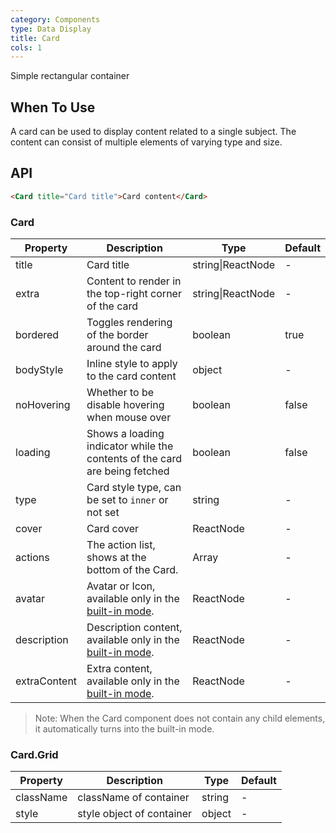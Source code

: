 ```yaml
---
category: Components
type: Data Display
title: Card
cols: 1
---
```


Simple rectangular container

## When To Use

A card can be used to display content related to a single subject. The content can consist of multiple elements of varying type and size.

## API

```html
<Card title="Card title">Card content</Card>
```

### Card

| Property     | Description           | Type     | Default       |
|----------|----------------|----------|--------------|
| title    | Card title | string\|ReactNode   |  -  |
| extra    | Content to render in the top-right corner of the card | string\|ReactNode   | - |
| bordered | Toggles rendering of the border around the card | boolean   |  true  |
| bodyStyle | Inline style to apply to the card content | object   |  -  |
| noHovering | Whether to be disable hovering when mouse over | boolean | false |
| loading | Shows a loading indicator while the contents of the card are being fetched | boolean   |  false  |
| type | Card style type, can be set to `inner` or not set | string   |  -  |
| cover | Card cover | ReactNode   |  -  |
| actions | The action list, shows at the bottom of the Card. | Array<ReactNode>   |  -  |
| avatar | Avatar or Icon, available only in the [built-in mode](/components/card/#components-card-demo-built-in). | ReactNode |  -  |
| description | Description content, available only in the [built-in mode](/components/card/#components-card-demo-built-in). | ReactNode   |  -  |
| extraContent | Extra content, available only in the [built-in mode](/components/card/#components-card-demo-built-in). | ReactNode   |  -  |

> Note: When the Card component does not contain any child elements, it automatically turns into the built-in mode.

### Card.Grid

Property | Description | Type | Default
---------|-------------|------|---------
className | className of container | string | -
style | style object of container | object | -
